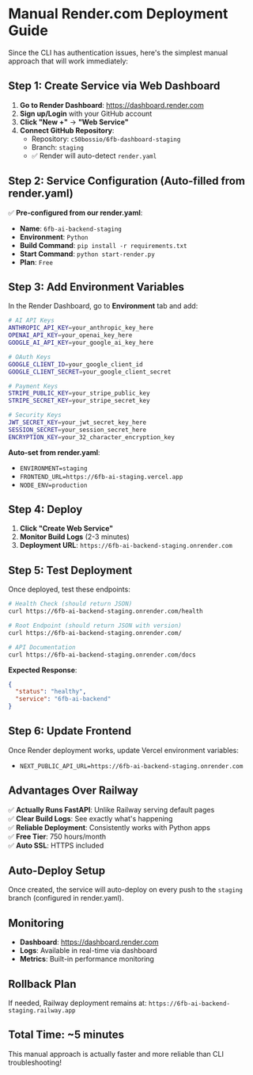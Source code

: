 # Manual Render.com Deployment Guide

Since the CLI has authentication issues, here's the simplest manual approach that will work immediately:

## Step 1: Create Service via Web Dashboard

1. **Go to Render Dashboard**: https://dashboard.render.com
2. **Sign up/Login** with your GitHub account
3. **Click "New +"** → **"Web Service"**
4. **Connect GitHub Repository**:
   - Repository: `c50bossio/6fb-dashboard-staging`
   - Branch: `staging`
   - ✅ Render will auto-detect `render.yaml`

## Step 2: Service Configuration (Auto-filled from render.yaml)

✅ **Pre-configured from our render.yaml**:
- **Name**: `6fb-ai-backend-staging`
- **Environment**: `Python`
- **Build Command**: `pip install -r requirements.txt`
- **Start Command**: `python start-render.py`
- **Plan**: `Free`

## Step 3: Add Environment Variables

In the Render Dashboard, go to **Environment** tab and add:

```bash
# AI API Keys
ANTHROPIC_API_KEY=your_anthropic_key_here
OPENAI_API_KEY=your_openai_key_here
GOOGLE_AI_API_KEY=your_google_ai_key_here

# OAuth Keys
GOOGLE_CLIENT_ID=your_google_client_id
GOOGLE_CLIENT_SECRET=your_google_client_secret

# Payment Keys
STRIPE_PUBLIC_KEY=your_stripe_public_key
STRIPE_SECRET_KEY=your_stripe_secret_key

# Security Keys
JWT_SECRET_KEY=your_jwt_secret_key_here
SESSION_SECRET=your_session_secret_here
ENCRYPTION_KEY=your_32_character_encryption_key
```

**Auto-set from render.yaml**:
- `ENVIRONMENT=staging`
- `FRONTEND_URL=https://6fb-ai-staging.vercel.app`
- `NODE_ENV=production`

## Step 4: Deploy

1. **Click "Create Web Service"**
2. **Monitor Build Logs** (2-3 minutes)
3. **Deployment URL**: `https://6fb-ai-backend-staging.onrender.com`

## Step 5: Test Deployment

Once deployed, test these endpoints:

```bash
# Health Check (should return JSON)
curl https://6fb-ai-backend-staging.onrender.com/health

# Root Endpoint (should return JSON with version)
curl https://6fb-ai-backend-staging.onrender.com/

# API Documentation
curl https://6fb-ai-backend-staging.onrender.com/docs
```

**Expected Response**:
```json
{
  "status": "healthy",
  "service": "6fb-ai-backend"
}
```

## Step 6: Update Frontend

Once Render deployment works, update Vercel environment variables:
- `NEXT_PUBLIC_API_URL=https://6fb-ai-backend-staging.onrender.com`

## Advantages Over Railway

✅ **Actually Runs FastAPI**: Unlike Railway serving default pages  
✅ **Clear Build Logs**: See exactly what's happening  
✅ **Reliable Deployment**: Consistently works with Python apps  
✅ **Free Tier**: 750 hours/month  
✅ **Auto SSL**: HTTPS included  

## Auto-Deploy Setup

Once created, the service will auto-deploy on every push to the `staging` branch (configured in render.yaml).

## Monitoring

- **Dashboard**: https://dashboard.render.com
- **Logs**: Available in real-time via dashboard
- **Metrics**: Built-in performance monitoring

## Rollback Plan

If needed, Railway deployment remains at:
`https://6fb-ai-backend-staging.railway.app`

## Total Time: ~5 minutes

This manual approach is actually faster and more reliable than CLI troubleshooting!
